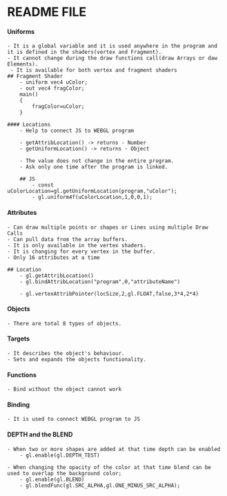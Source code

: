 # README FILE

#### Uniforms
    - It is a global variable and it is used anywhere in the program and it is defined in the shaders(vertex and Fragment).
    - It cannot change during the draw functions call(draw Arrays or daw Elements).
     - It is available for both vertex and fragment shaders
    ## Fragment Shader
        - uniform vec4 uColor;
        - out vec4 fragColor;
        main()
        {
            fragColor=uColor;
        }

    #### Locations
        - Help to connect JS to WEBGL program

        - getAttribLocation() -> returns - Number
        - getUniformLocation() -> returns - Object

        - The value does not change in the entire program.
        - Ask only one time after the program is linked.

        ## JS
            - const uColorLocation=gl.getUniformLocation(program,"uColor");
            - gl.uniform4f(uColorLocation,1,0,0,1);


#### Attributes
    - Can draw multiple points or shapes or Lines using multiple Draw Calls
    - Can pull data from the array buffers.
    - It is only available in the vertex shaders.
    - It is changing for every vertex in the buffer.
    - Only 16 attributes at a time

    ## Location
        - gl.getAttribLocation()
        - gl.bindAttribLocation("program",0,"attributeName")

        - gl.vertexAttribPointer(locSize,2,gl.FLOAT,false,3*4,2*4)


#### Objects
    - There are total 8 types of objects.

#### Targets
    - It describes the object's behaviour.
    - Sets and expands the objects functionality.

#### Functions
    - Bind without the object cannot work

#### Binding
    - It is used to connect WEBGL program to JS

#### DEPTH and the BLEND
    - When two or more shapes are added at that time depth can be enabled
        - gl.enable(gl.DEPTH_TEST)

    - When changing the opacity of the color at that time blend can be used to overlap the background color;
        - gl.enable(gl.BLEND)
        - gl.blendFunc(gl.SRC_ALPHA,gl.ONE_MINUS_SRC_ALPHA);



